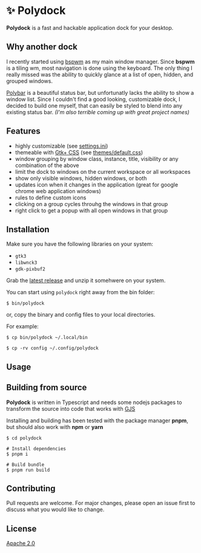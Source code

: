 # ✨ Polydock

**Polydock** is a fast and hackable application dock for your desktop.

## Why another dock

I recently started using [bspwm](https://github.com/baskerville/bspwm) as my main window manager. Since **bspwm** is a tiling wm, most navigation is done using the keyboard. The only thing I really missed was the ability to quickly glance at a list of open, hidden, and grouped windows.

[Polybar](https://github.com/polybar/polybar) is a beautiful status bar, but unfortunatly lacks the ability to show a window list. Since I couldn't find a good looking, customizable dock, I decided to build one myself, that can easily be styled to blend into any existing status bar. *(I'm also terrible coming up with great project names)*

## Features

* highly customizable (see [settings.ini](https://github.com/folke/polydock/blob/master/config/settings.ini))
* themeable with [Gtk+ CSS](https://developer.gnome.org/gtk3/stable/chap-css-overview.html) (see  [themes/default.css](https://github.com/folke/polydock/blob/master/config/themes/default.ini))
* window grouping by window class, instance, title, visibility or any combination of the above
* limit the dock to windows on the current workspace or all workspaces
* show only visible windows, hidden windows, or both
* updates icon when it changes in the application (great for google chrome web application windows)
* rules to define custom icons
* clicking on a group cycles throuhg the windows in that group
* right click to get a popup with all open windows in that group

## Installation

Make sure you have the following libraries on your system:

* `gtk3`
* `libwnck3`
* `gdk-pixbuf2`

Grab the [latest release](https://github.com/folke/polydock/releases) and unzip it somehwere on your system.

You can start using `polydock` right away from the bin folder:

```shell
$ bin/polydock
```

or, copy the binary and config files to your local directories.

For example:

```shell
$ cp bin/polydock ~/.local/bin

$ cp -rv config ~/.config/polydock
```

## Usage

## Building from source

**Polydock** is written in Typescript and needs some nodejs packages to transform the source into code that works with [GJS](https://gitlab.gnome.org/GNOME/gjs/-/blob/master/doc/Home.md)

Installing and building has been tested with the package manager **pnpm**, but should also work with **npm** or **yarn**

```shell
$ cd polydock

# Install dependencies
$ pnpm i

# Build bundle
$ pnpm run build
```

## Contributing

Pull requests are welcome. For major changes, please open an issue first to discuss what you would like to change.

## License

[Apache 2.0](https://github.com/folke/polydock/blob/master/LICENSE)

<!-- markdownlint-disable-file MD014 -->
